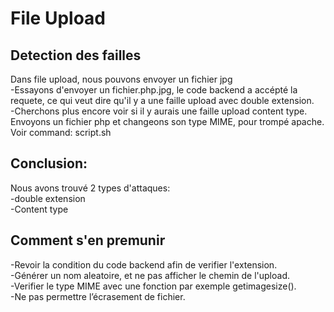 # File Upload

## Detection des failles

Dans file upload, nous pouvons envoyer un fichier jpg  
-Essayons d'envoyer un fichier.php.jpg, le code backend a accépté la requete, ce qui veut dire qu'il y a une faille upload avec double extension.  
-Cherchons plus encore voir si il y aurais une faille upload content type. Envoyons un fichier php et changeons son type MIME, pour trompé apache. Voir command: script.sh  

## Conclusion:

Nous avons trouvé 2 types d'attaques:  
-double extension  
-Content type  

## Comment s'en premunir

-Revoir la condition du code backend afin de verifier l'extension.  
-Générer un nom aleatoire, et ne pas afficher le chemin de l'upload.  
-Verifier le type MIME avec une fonction par exemple getimagesize().  
-Ne pas permettre l’écrasement de fichier.  
